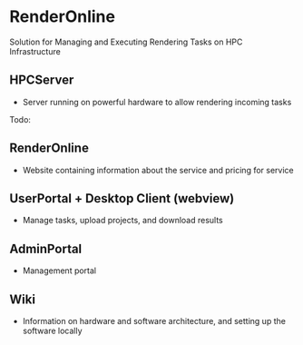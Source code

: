 # RenderOnline
Solution for Managing and Executing Rendering Tasks on HPC Infrastructure

## HPCServer
- Server running on powerful hardware to allow rendering incoming tasks

Todo:

## RenderOnline
- Website containing information about the service and pricing for service

## UserPortal + Desktop Client (webview)
- Manage tasks, upload projects, and download results

## AdminPortal
- Management portal

## Wiki
- Information on hardware and software architecture, and setting up the software locally

